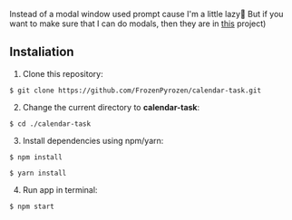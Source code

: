 Instead of a modal window used prompt cause I'm a little lazy🌝 But if you want to make sure that I can do modals, then they are in [this](https://github.com/FrozenPyrozen/webbylab-test-task "My project with modal window") project)
## Instaliation

1. Clone this repository:
```
$ git clone https://github.com/FrozenPyrozen/calendar-task.git
```
2. Change the current directory to **calendar-task**:
```
$ cd ./calendar-task
```
3. Install dependencies using npm/yarn:
```
$ npm install
```
```
$ yarn install
```
4. Run app in terminal:
```
$ npm start
```
